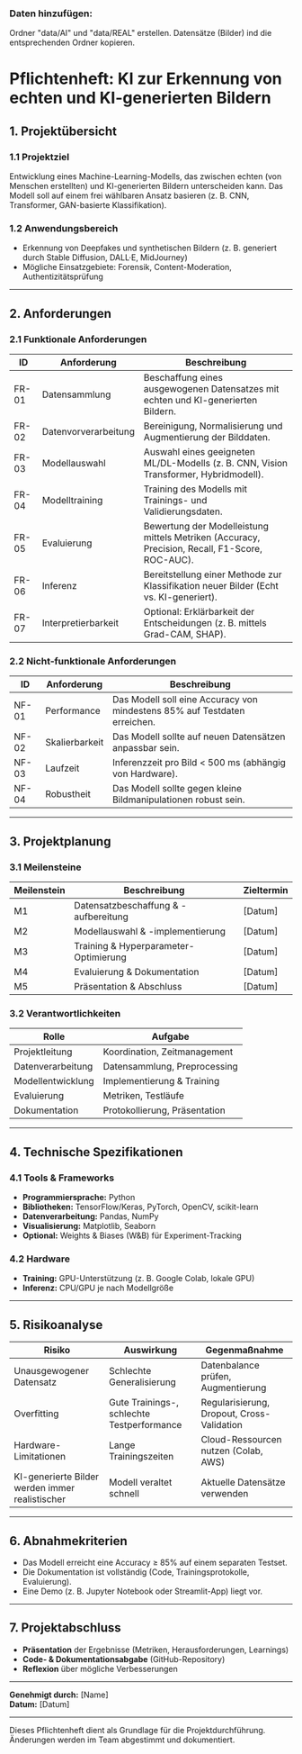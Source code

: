 ### Daten hinzufügen:

Ordner "data/AI" und "data/REAL" erstellen. Datensätze (Bilder) ind die entsprechenden Ordner kopieren.

# **Pflichtenheft: KI zur Erkennung von echten und KI-generierten Bildern**

## **1. Projektübersicht**
### **1.1 Projektziel**
Entwicklung eines Machine-Learning-Modells, das zwischen echten (von Menschen erstellten) und KI-generierten Bildern unterscheiden kann. Das Modell soll auf einem frei wählbaren Ansatz basieren (z. B. CNN, Transformer, GAN-basierte Klassifikation).

### **1.2 Anwendungsbereich**
- Erkennung von Deepfakes und synthetischen Bildern (z. B. generiert durch Stable Diffusion, DALL·E, MidJourney)
- Mögliche Einsatzgebiete: Forensik, Content-Moderation, Authentizitätsprüfung

---

## **2. Anforderungen**
### **2.1 Funktionale Anforderungen**
| **ID** | **Anforderung** | **Beschreibung** |
|--------|-----------------|------------------|
| FR-01  | Datensammlung   | Beschaffung eines ausgewogenen Datensatzes mit echten und KI-generierten Bildern. |
| FR-02  | Datenvorverarbeitung | Bereinigung, Normalisierung und Augmentierung der Bilddaten. |
| FR-03  | Modellauswahl    | Auswahl eines geeigneten ML/DL-Modells (z. B. CNN, Vision Transformer, Hybridmodell). |
| FR-04  | Modelltraining   | Training des Modells mit Trainings- und Validierungsdaten. |
| FR-05  | Evaluierung      | Bewertung der Modelleistung mittels Metriken (Accuracy, Precision, Recall, F1-Score, ROC-AUC). |
| FR-06  | Inferenz        | Bereitstellung einer Methode zur Klassifikation neuer Bilder (Echt vs. KI-generiert). |
| FR-07  | Interpretierbarkeit | Optional: Erklärbarkeit der Entscheidungen (z. B. mittels Grad-CAM, SHAP). |

### **2.2 Nicht-funktionale Anforderungen**
| **ID** | **Anforderung** | **Beschreibung** |
|--------|-----------------|------------------|
| NF-01  | Performance     | Das Modell soll eine Accuracy von mindestens 85% auf Testdaten erreichen. |
| NF-02  | Skalierbarkeit  | Das Modell sollte auf neuen Datensätzen anpassbar sein. |
| NF-03  | Laufzeit       | Inferenzzeit pro Bild < 500 ms (abhängig von Hardware). |
| NF-04  | Robustheit     | Das Modell sollte gegen kleine Bildmanipulationen robust sein. |

---

## **3. Projektplanung**
### **3.1 Meilensteine**
| **Meilenstein** | **Beschreibung** | **Zieltermin** |
|-----------------|------------------|----------------|
| M1 | Datensatzbeschaffung & -aufbereitung | [Datum] |
| M2 | Modellauswahl & -implementierung | [Datum] |
| M3 | Training & Hyperparameter-Optimierung | [Datum] |
| M4 | Evaluierung & Dokumentation | [Datum] |
| M5 | Präsentation & Abschluss | [Datum] |

### **3.2 Verantwortlichkeiten**
| **Rolle** | **Aufgabe** |
|-----------|-------------|
| Projektleitung | Koordination, Zeitmanagement |
| Datenverarbeitung | Datensammlung, Preprocessing |
| Modellentwicklung | Implementierung & Training |
| Evaluierung | Metriken, Testläufe |
| Dokumentation | Protokollierung, Präsentation |

---

## **4. Technische Spezifikationen**
### **4.1 Tools & Frameworks**
- **Programmiersprache:** Python
- **Bibliotheken:** TensorFlow/Keras, PyTorch, OpenCV, scikit-learn
- **Datenverarbeitung:** Pandas, NumPy
- **Visualisierung:** Matplotlib, Seaborn
- **Optional:** Weights & Biases (W&B) für Experiment-Tracking

### **4.2 Hardware**
- **Training:** GPU-Unterstützung (z. B. Google Colab, lokale GPU)
- **Inferenz:** CPU/GPU je nach Modellgröße

---

## **5. Risikoanalyse**
| **Risiko** | **Auswirkung** | **Gegenmaßnahme** |
|------------|---------------|-------------------|
| Unausgewogener Datensatz | Schlechte Generalisierung | Datenbalance prüfen, Augmentierung |
| Overfitting | Gute Trainings-, schlechte Testperformance | Regularisierung, Dropout, Cross-Validation |
| Hardware-Limitationen | Lange Trainingszeiten | Cloud-Ressourcen nutzen (Colab, AWS) |
| KI-generierte Bilder werden immer realistischer | Modell veraltet schnell | Aktuelle Datensätze verwenden |

---

## **6. Abnahmekriterien**
- Das Modell erreicht eine Accuracy ≥ 85% auf einem separaten Testset.
- Die Dokumentation ist vollständig (Code, Trainingsprotokolle, Evaluierung).
- Eine Demo (z. B. Jupyter Notebook oder Streamlit-App) liegt vor.

---

## **7. Projektabschluss**
- **Präsentation** der Ergebnisse (Metriken, Herausforderungen, Learnings)
- **Code- & Dokumentationsabgabe** (GitHub-Repository)
- **Reflexion** über mögliche Verbesserungen

---

**Genehmigt durch:** [Name]  
**Datum:** [Datum]  

---

Dieses Pflichtenheft dient als Grundlage für die Projektdurchführung. Änderungen werden im Team abgestimmt und dokumentiert.
